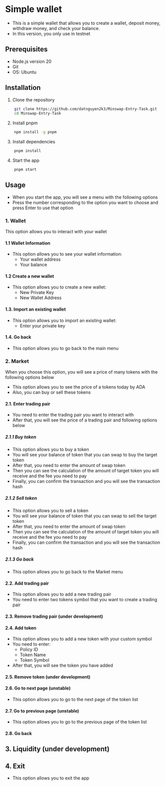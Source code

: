 # Simple wallet

- This is a simple wallet that allows you to create a wallet, deposit money, withdraw money, and check your balance.
- In this version, you only use in testnet

## Prerequisites

- Node.js version 20
- Git
- OS: Ubuntu

## Installation

1. Clone the repository
```bash
    git clone https://github.com/datnguyen2k3/Minswap-Entry-Task.git
    cd Minswap-Entry-Task
```

2. Install pnpm
```bash
    npm install -g pnpm
```

3. Install dependencies
```bash
    pnpm install
```

4. Start the app
```bash
    pnpm start
```

## Usage

- When you start the app, you will see a menu with the following options
- Press the number corresponding to the option you want to choose and press Enter to use that option

### 1. Wallet

This option allows you to interact with your wallet
#### 1.1 Wallet Information
- This option allows you to see your wallet information:
  - Your wallet address
  - Your balance

#### 1.2 Create a new wallet
- This option allows you to create a new wallet:
  - New Private Key
  - New Wallet Address

#### 1.3. Import an existing wallet
- This option allows you to import an existing wallet:
  - Enter your private key

#### 1.4. Go back
- This option allows you to go back to the main menu

### 2. Market

When you choose this option, you will see a price of many tokens with the following options below

- This option allows you to see the price of a tokens today by ADA
- Also, you can buy or sell these tokens

#### 2.1. Enter trading pair

- You need to enter the trading pair you want to interact with
- After that, you will see the price of a trading pair and following options below

##### 2.1.1 Buy token
- This option allows you to buy a token
- You will see your balance of token that you can swap to buy the target token
- After that, you need to enter the amount of swap token
- Then you can see the calculation of the amount of target token you will receive and the fee you need to pay
- Finally, you can confirm the transaction and you will see the transaction hash

##### 2.1.2 Sell token
- This option allows you to sell a token
- You will see your balance of token that you can swap to sell the target token
- After that, you need to enter the amount of swap token
- Then you can see the calculation of the amount of target token you will receive and the fee you need to pay
- Finally, you can confirm the transaction and you will see the transaction hash

##### 2.1.3 Go back
- This option allows you to go back to the Market menu

#### 2.2. Add trading pair
- This option allows you to add a new trading pair
- You need to enter two tokens symbol that you want to create a trading pair

#### 2.3. Remove trading pair (under development)

#### 2.4. Add token
- This option allows you to add a new token with your custom symbol
- You need to enter:
  - Policy ID
  - Token Name
  - Token Symbol
- After that, you will see the token you have added

#### 2.5. Remove token (under development)

#### 2.6. Go to next page (unstable)
- This option allows you to go to the next page of the token list

#### 2.7. Go to previous page (unstable)
- This option allows you to go to the previous page of the token list

#### 2.8. Go back

## 3. Liquidity (under development)

## 4. Exit
- This option allows you to exit the app